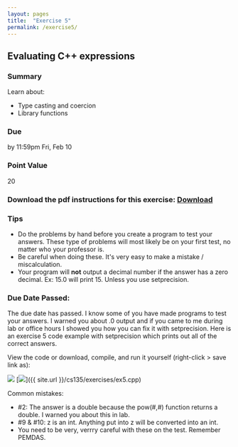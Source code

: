 ```yaml
---
layout: pages
title:  "Exercise 5"
permalink: /exercise5/
---
```


## Evaluating C++ expressions

### Summary

Learn about:

- Type casting and coercion
- Library functions

### Due
by 11:59pm Fri, Feb 10

### Point Value
20

### Download the pdf instructions for this exercise: [Download](https://github.com/jeungsook/cs135/raw/master/exercises/pdf/CS%20135%20Spring%202017%20Exercise%20%235.pdf)

### Tips
- Do the problems by hand before you create a program to test your answers. These type of problems will most likely be on your first test, no matter who your professor is.
- Be careful when doing these. It's very easy to make a mistake / miscalculation.
- Your program will **not** output a decimal number if the answer has a zero decimal. Ex: 15.0 will print 15. Unless you use setprecision.

### Due Date Passed:

The due date has passed. I know some of you have made programs to test your answers. I warned you about .0 output and if you came to me during lab or office hours I showed you how you can fix it with setprecision. Here is an exercise 5 code example with setprecision which prints out all of the correct answers.

View the code or download, compile, and run it yourself (right-click > save link as):

[<img src="https://dabuttonfactory.com/button.png?t=See+Code&f=Roboto&ts=24&tc=444&hp=20&vp=8&c=5&bgt=unicolored&bgc=9ddcff&be=1">](https://jeungsook.github.io/cs135/ex5code/) [<img src="https://dabuttonfactory.com/button.png?t=Download+.cpp&f=Roboto&ts=24&tc=444&hp=20&vp=8&c=5&bgt=unicolored&bgc=9ddcff&be=1">]({{ site.url }}/cs135/exercises/ex5.cpp)

Common mistakes:

- #2: The answer is a double because the pow(#,#) function returns a double. I warned you about this in lab.
- #9 & #10: z is an int. Anything put into z will be converted into an int.
- You need to be very, verrry careful with these on the test. Remember PEMDAS.
